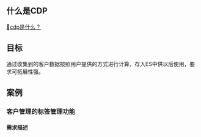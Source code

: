 ## 什么是CDP
[cdp是什么？](https://www.linkflowtech.com/blog/687.html)

## 目标
通过收集到的客户数据按照用户提供的方式进行计算，存入ES中供以后使用，要求可拓展性强。

## 案例
### 客户管理的标签管理功能
#### 需求描述